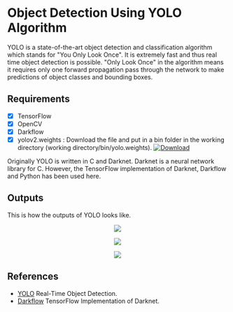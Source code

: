 # Object Detection Using YOLO Algorithm
YOLO is a state-of-the-art object detection and classification algorithm which stands for "You Only Look Once". It is extremely fast and thus real time object detection is possible. "Only Look Once" in the algorithm means it requires only one forward propagation pass through the network to make predictions of object classes and bounding boxes.

## Requirements
- [x] TensorFlow
- [x] OpenCV
- [x] Darkflow
- [x] yolov2.weights : Download the file and put in a bin folder in the working directory (working directory/bin/yolo.weights).
[![Download](https://img.shields.io/badge/download-yolov2.weights-green.svg?style=flat)](https://pjreddie.com/media/files/yolov2.weights)

Originally YOLO is written in C and Darknet. Darknet is a neural network library for C. However, the TensorFlow implementation of Darknet, Darkflow and Python has been used here.

## Outputs
This is how the outputs of YOLO looks like.

<p align="center">
  <img src="https://user-images.githubusercontent.com/37298971/40066230-7e4580c6-5885-11e8-812d-bdee3a761ad0.jpg">
</p>

<p align="center">
  <img src="https://user-images.githubusercontent.com/37298971/40066164-596cd560-5885-11e8-858e-850c1f8883f8.jpg">
</p>

<p align="center">
  <img src="https://user-images.githubusercontent.com/37298971/40066181-64658124-5885-11e8-913e-bf78b2978418.jpg">
</p>

## References
- [YOLO](https://pjreddie.com/darknet/yolov2/) Real-Time Object Detection.
- [Darkflow](https://github.com/thtrieu/darkflow) TensorFlow Implementation of Darknet. 
